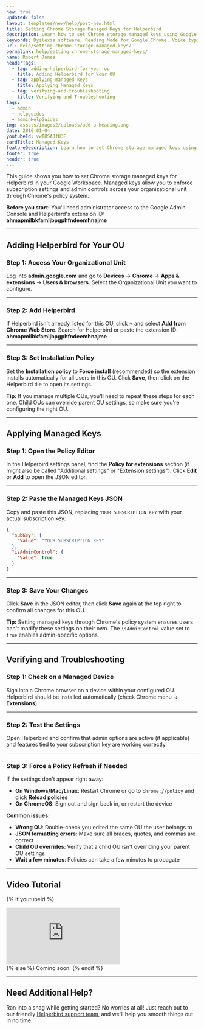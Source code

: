 ```yaml
---
new: true
updated: false
layout: templates/new/help/post-new.html
title: Setting Chrome Storage Managed Keys for Helperbird
description: Learn how to set Chrome storage managed keys using Google Admin Console. Step-by-step instructions for admins to configure secure policy management for Helperbird in your organization.
keywords: Dyslexia software, Reading Mode for Google Chrome, Voice typing for chrome, Text to speech for chrome, text reader, Immersive Reader, dyslexia fonts, accessibility software, dyslexia software, Helperbird for Edge, Helperbird for Firefox, Helperbird for Chrome, Opendyslexic for Chrome, OpenDyslexic, managed keys, Chrome policy
url: help/setting-chrome-storage-managed-keys/
permalink: help/setting-chrome-storage-managed-keys/
name: Robert James
headerTags:
  - tag: adding-helperbird-for-your-ou
    title: Adding Helperbird for Your OU
  - tag: applying-managed-keys
    title: Applying Managed Keys
  - tag: verifying-and-troubleshooting
    title: Verifying and Troubleshooting
tags:
  - admin
  - helpguides
  - adminHelpGuides
img: assets/images2/uploads/add-a-heading.png
date: 2016-01-04
youtubeId: vwT8SAJfU3E
cardTitle: Managed Keys
featureDescription: Learn how to set Chrome storage managed keys using Google Admin Console. Step-by-step instructions for admins to configure secure policy management for Helperbird in your organization.
footer: true
header: true
---
```


This guide shows you how to set Chrome storage managed keys for Helperbird in your Google Workspace. Managed keys allow you to enforce subscription settings and admin controls across your organizational unit through Chrome's policy system.

**Before you start:** You'll need administrator access to the Google Admin Console and Helperbird's extension ID: **ahmapmilbkfamljbpgphfndeemhnajme**

---

## Adding Helperbird for Your OU

### Step 1: Access Your Organizational Unit

Log into **admin.google.com** and go to **Devices** → **Chrome** → **Apps & extensions** → **Users & browsers**. Select the Organizational Unit you want to configure.

---

### Step 2: Add Helperbird

If Helperbird isn't already listed for this OU, click **+** and select **Add from Chrome Web Store**. Search for Helperbird or paste the extension ID: **ahmapmilbkfamljbpgphfndeemhnajme**

---

### Step 3: Set Installation Policy

Set the **Installation policy** to **Force install** (recommended) so the extension installs automatically for all users in this OU. Click **Save**, then click on the Helperbird tile to open its settings.

**Tip:** If you manage multiple OUs, you'll need to repeat these steps for each one. Child OUs can override parent OU settings, so make sure you're configuring the right OU.

---

## Applying Managed Keys

### Step 1: Open the Policy Editor

In the Helperbird settings panel, find the **Policy for extensions** section (it might also be called "Additional settings" or "Extension settings"). Click **Edit** or **Add** to open the JSON editor.

---

### Step 2: Paste the Managed Keys JSON

Copy and paste this JSON, replacing `YOUR SUBSCRIPTION KEY` with your actual subscription key:

```json
{
  "subKey": {
    "Value": "YOUR SUBSCRIPTION KEY"
  },
  "isAdminControl": {
    "Value": true
  }
}
```

---

### Step 3: Save Your Changes

Click **Save** in the JSON editor, then click **Save** again at the top right to confirm all changes for this OU.

**Tip:** Setting managed keys through Chrome's policy system ensures users can't modify these settings on their own. The `isAdminControl` value set to `true` enables admin-specific options.

---

## Verifying and Troubleshooting

### Step 1: Check on a Managed Device

Sign into a Chrome browser on a device within your configured OU. Helperbird should be installed automatically (check Chrome menu → **Extensions**).

---

### Step 2: Test the Settings

Open Helperbird and confirm that admin options are active (if applicable) and features tied to your subscription key are working correctly.

---

### Step 3: Force a Policy Refresh if Needed

If the settings don't appear right away:
- **On Windows/Mac/Linux**: Restart Chrome or go to `chrome://policy` and click **Reload policies**
- **On ChromeOS**: Sign out and sign back in, or restart the device

**Common issues:**
- **Wrong OU**: Double-check you edited the same OU the user belongs to
- **JSON formatting errors**: Make sure all braces, quotes, and commas are correct
- **Child OU overrides**: Verify that a child OU isn't overriding your parent OU settings
- **Wait a few minutes**: Policies can take a few minutes to propagate

---

## Video Tutorial

{% if youtubeId %}
<div class="aspect-w-16 aspect-h-9 mt-12 mb-12">
<iframe id="videos" src="https://www.youtube-nocookie.com/embed/{{youtubeId}}" title="YouTube video player" frameborder="0" allow="accelerometer; autoplay; clipboard-write; encrypted-media; gyroscope; picture-in-picture; web-share" allowfullscreen></iframe>
</div>
{% else %}
Coming soon.
{% endif %}

---

## Need Additional Help?

Ran into a snag while getting started? No worries at all! Just reach out to our friendly [Helperbird support team](/support/), and we'll help you smooth things out in no time.